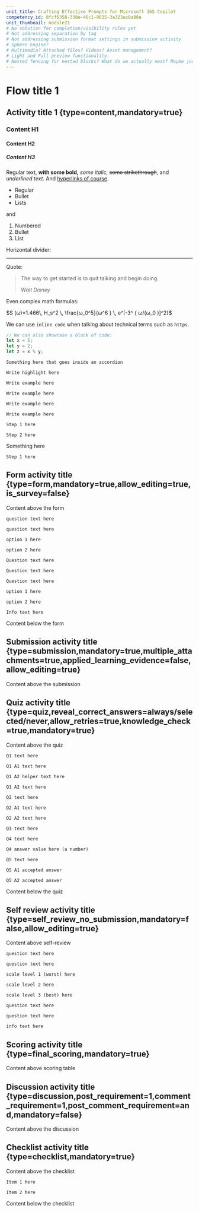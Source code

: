 ```yaml
---
unit_title: Crafting Effective Prompts for Microsoft 365 Copilot
competency_id: 8fcf6358-338e-46c1-9615-3a323ac0a88a
unit_thumbnail: module21
# No solution for completion/visibility rules yet
# Not addressing separation by tag
# Not addressing submission format settings in submission activity
# Sphere Engine?
# Multimedia? Attached files? Videos? Asset management?
# Light and Full preview functionality.
# Nested fencing for nested blocks? What do we actually nest? Maybe just accordions.
---
```


# Flow title 1

## Activity title 1 {type=content,mandatory=true}

### Content H1

#### Content H2

##### Content H3

Regular text, **with some bold,** _some italic,_ ~~some strikethrough~~, and *underlined text*. And [hyperlinks of course](https://www.multiverse.io/en-GB).

* Regular
* Bullet
* Lists

and

1. Numbered
2. Bullet
3. List

Horizontal divider:

---

Quote:

> The way to get started is to quit talking and begin doing.
> 
> _Walt Disney_

Even complex math formulas:

$S (ω)=1.466\, H_s^2 \,  \frac{ω_0^5}{ω^6 }  \, e^[-3^ { ω/(ω_0  )]^2}$

We can use `inline code` when talking about technical terms such as `https`.

```javascript
// We can also showcase a block of code: 
let x = 5; 
let y = 2; 
let z = x % y;
```

```accordion
Something here that goes inside an accordion
```

```highlight
Write highlight here
```

```engagement_prompt
Write example here
```

```tip
Write example here
```

```example
Write example here
```

```resource_list
Write example here
```

```stepper
Step 1 here
```
```stepper
Step 2 here
```
Something here
```stepper
Step 1 here
```

## Form activity title {type=form,mandatory=true,allow_editing=true,is_survey=false}

Content above the form

```form_question_text {optional=false,min_words=1}
question text here
```

```form_question_multiple_choice {optional=false,require_additional_comment=false,randomize_order=false,select_multiple=false}
question text here
```
```form_question_multiple_choice_answer
option 1 here
```
```form_question_multiple_choice_answer
option 2 here
```

```form_question_video {optional=false,require_additional_comment=true,allow_screencast=true,allow_webcame=true,max_length=2}
Question text here
```

```form_question_number_scale {optional=false,require_additional_comment=true,min_range=1,max_range=10}
Question text here
```

```form_question_stack_ranking {optional=false,require_additional_comment=false,randomize_order=false}
Question text here
```
```form_question_stack_ranking_answer
option 1 here
```
```form_question_stack_ranking_answer
option 2 here
```

```form_question_info_block
Info text here
```

Content below the form

## Submission activity title {type=submission,mandatory=true,multiple_attachments=true,applied_learning_evidence=false,allow_editing=true}

Content above the submission

## Quiz activity title {type=quiz,reveal_correct_answers=always/selected/never,allow_retries=true,knowledge_check=true,mandatory=true}

Content above the quiz

```quiz_question_multiple_choice_single_select
Q1 text here
```
```quiz_answer {correct=true}
Q1 A1 text here
```
```quiz_answer_help_text
Q1 A2 helper text here
```
```quiz_answer {correct=false}
Q1 A2 text here
```

```quiz_question_multiple_choice_multi_select
Q2 text here
```
```quiz_answer {correct=true}
Q2 A1 text here
```
```quiz_answer {correct=true}
Q2 A2 text here
```

```quiz_question_open_ended
Q3 text here
```

```quiz_question_number_match {accepted_error=0.8}
Q4 text here
```
```quiz_answer
Q4 answer value here (a number)
```

```quiz_question_text_match
Q5 text here
```
```quiz_answer
Q5 A1 accepted answer
```
```quiz_answer
Q5 A2 accepted answer
```

Content below the quiz


## Self review activity title {type=self_review_no_submission,mandatory=false,allow_editing=true}
Content above self-review

[Initially just support self review without submission source]: #

```rubric_item_text {min_words=1,optional=false}
question text here
```

```rubric_item_scale {optional=false,require_additional_comment=true}
question text here
```
```rubric_item_scale_level
scale level 1 (worst) here
```
```rubric_item_scale_level
scale level 2 here
```
```rubric_item_scale_level
scale level 3 (best) here
```

```rubric_item_video {optional=false,require_additional_comment=true,allow_screencast=true,allow_webcame=true,max_length=2}
question text here
```

```rubric_item_number {optional=false,require_additional_comment=true,min_range=1,max_range=10}
question text here
```

```rubric_item_info
info text here
```


## Scoring activity title {type=final_scoring,mandatory=true}
Content above scoring table


## Discussion activity title {type=discussion,post_requirement=1,comment_requirement=1,post_comment_requirement=and,mandatory=false}
Content above the discussion


## Checklist activity title {type=checklist,mandatory=true}
Content above the checklist
```checklist_item
Item 1 here
```
```checklist_item
Item 2 here
```
Content below the checklist